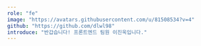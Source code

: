 ```yaml
---
role: "fe"
image: "https://avatars.githubusercontent.com/u/81508534?v=4"
github: "https://github.com/dlwl98"
introduce: "반갑습니다! 프론트엔드 팀원 이진욱입니다."
---
```

